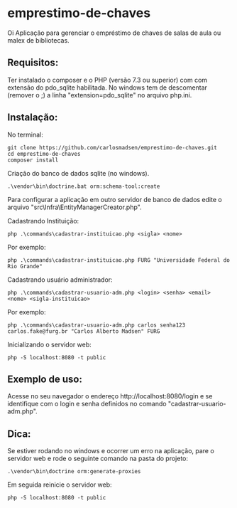 # emprestimo-de-chaves
Oi
Aplicação para gerenciar o empréstimo de chaves de salas de aula ou malex de bibliotecas.
## Requisitos:
Ter instalado o composer e o PHP (versão 7.3 ou superior) com com extensão do pdo_sqlite habilitada.
No windows tem de descomentar (remover o ;) a linha "extension=pdo_sqlite" no arquivo php.ini.
## Instalação:
No terminal: 
```
git clone https://github.com/carlosmadsen/emprestimo-de-chaves.git
cd emprestimo-de-chaves
composer install 
```
Criação do banco de dados sqlite (no windows).
```
.\vendor\bin\doctrine.bat orm:schema-tool:create
```
Para configurar a aplicação em outro servidor de banco de dados edite o arquivo "src\Infra\EntityManagerCreator.php".

Cadastrando Instituição:
```
php .\commands\cadastrar-instituicao.php <sigla> <nome>
```
Por exemplo: 
```
php .\commands\cadastrar-instituicao.php FURG "Universidade Federal do Rio Grande"
```
Cadastrando usuário administrador:
```
php .\commands\cadastrar-usuario-adm.php <login> <senha> <email> <nome> <sigla-instituicao>
```
Por exemplo: 
```
php .\commands\cadastrar-usuario-adm.php carlos senha123 carlos.fake@furg.br "Carlos Alberto Madsen" FURG
```
Inicializando o servidor web: 
```
php -S localhost:8080 -t public
```
## Exemplo de uso:
Acesse no seu navegador o endereço http://localhost:8080/login e se identifique com o login e senha definidos no comando "cadastrar-usuario-adm.php". 
## Dica:
Se estiver rodando no windows e ocorrer um erro na aplicação, pare o servidor web e rode o seguinte comando na pasta do projeto: 
```
.\vendor\bin\doctrine orm:generate-proxies
```
Em seguida reinicie o servidor web: 
```
php -S localhost:8080 -t public
```
